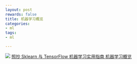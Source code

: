 ```yaml
---
layout: post
rewards: false
title: 机器学习概览
categories:
- ml
tags:
- ml

---
```


![](https://ws2.sinaimg.cn/large/006tNbRwgy1fwzo1cqa9lj31kw0zh0yi.jpg)
[照抄 Sklearn 与 TensorFlow 机器学习实用指南 机器学习概览](https://github.com/apachecn/hands_on_Ml_with_Sklearn_and_TF/blob/dev/docs/1.%E6%9C%BA%E5%99%A8%E5%AD%A6%E4%B9%A0%E6%A6%82%E8%A7%88.md)

